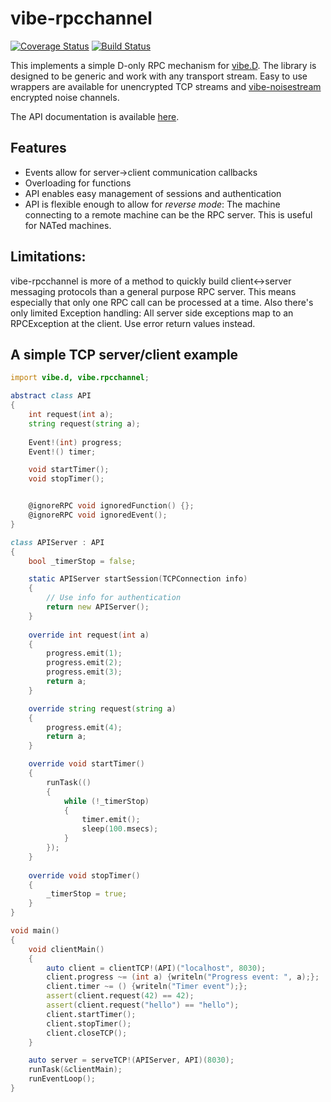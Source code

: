 vibe-rpcchannel
================

[![Coverage Status](https://coveralls.io/repos/github/jpf91/vibe-rpcchannel/badge.svg?branch=master)](https://coveralls.io/github/jpf91/vibe-rpcchannel?branch=master)
[![Build Status](https://travis-ci.org/jpf91/vibe-rpcchannel.svg?branch=master)](https://travis-ci.org/jpf91/vibe-rpcchannel)

This implements a simple D-only RPC mechanism for [vibe.D](http://vibed.org/). The
library is designed to be generic and work with any transport stream. Easy to use
wrappers are available for unencrypted TCP streams and [vibe-noisestream](https://github.com/jpf91/vibe-noisestream) encrypted
noise channels.


The API documentation is available [here](https://jpf91.github.io/vibe-rpcchannel/vibe/rpcchannel/tcp.html).

Features
--------
* Events allow for server->client communication callbacks
* Overloading for functions
* API enables easy management of sessions and authentication
* API is flexible enough to allow for _reverse mode_: The machine connecting
  to a remote machine can be the RPC server. This is useful for NATed machines.

Limitations:
------------
vibe-rpcchannel is more of a method to quickly build client<->server messaging
protocols than a general purpose RPC server. This means especially that only
one RPC call can be processed at a time. Also there's only limited Exception
handling: All server side exceptions map to an RPCException at the client.
Use error return values instead.

A simple TCP server/client example
----------------------------------

```d
import vibe.d, vibe.rpcchannel;

abstract class API
{
    int request(int a);
    string request(string a);
    
    Event!(int) progress;
    Event!() timer;

    void startTimer();
    void stopTimer();


    @ignoreRPC void ignoredFunction() {};
    @ignoreRPC void ignoredEvent();
}

class APIServer : API
{
    bool _timerStop = false;

    static APIServer startSession(TCPConnection info)
    {
        // Use info for authentication
        return new APIServer();
    }
    
    override int request(int a)
    {
        progress.emit(1);
        progress.emit(2);
        progress.emit(3);
        return a;
    }

    override string request(string a)
    {
        progress.emit(4);
        return a;
    }

    override void startTimer()
    {
        runTask(()
        {
            while (!_timerStop)
            {
                timer.emit();
                sleep(100.msecs);
            }
        });
    }
    
    override void stopTimer()
    {
        _timerStop = true;
    }
}

void main()
{
    void clientMain()
    {
        auto client = clientTCP!(API)("localhost", 8030);
        client.progress ~= (int a) {writeln("Progress event: ", a);};
        client.timer ~= () {writeln("Timer event");};
        assert(client.request(42) == 42);
        assert(client.request("hello") == "hello");
        client.startTimer();
        client.stopTimer();
        client.closeTCP();
    }

    auto server = serveTCP!(APIServer, API)(8030);
    runTask(&clientMain);
    runEventLoop();
}
```
